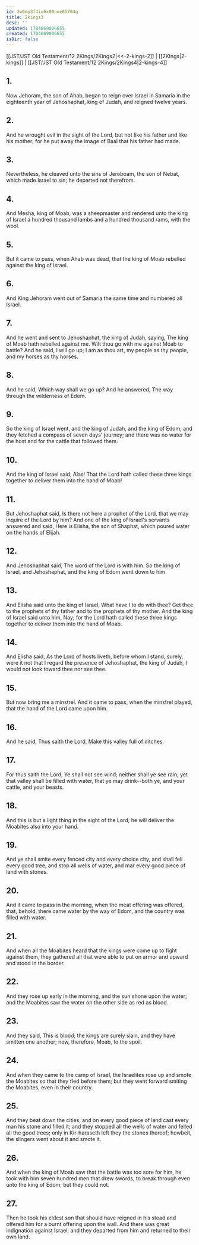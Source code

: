 ```yaml
---
id: 2w0mp3f4iu6x00noe65704g
title: 2kings3
desc: ''
updated: 1704669006655
created: 1704669006655
isDir: false
---
```

[[JST/JST Old Testament/12 2Kings/2Kings2|<<-2-kings-2]] | [[2Kings|2-kings]] | [[JST/JST Old Testament/12 2Kings/2Kings4|2-kings-4]]
## 1.
Now Jehoram, the son of Ahab, began to reign over Israel in Samaria in the eighteenth year of Jehoshaphat, king of Judah, and reigned twelve years.
## 2.
And he wrought evil in the sight of the Lord, but not like his father and like his mother; for he put away the image of Baal that his father had made.
## 3.
Nevertheless, he cleaved unto the sins of Jeroboam, the son of Nebat, which made Israel to sin; he departed not therefrom.
## 4.
And Mesha, king of Moab, was a sheepmaster and rendered unto the king of Israel a hundred thousand lambs and a hundred thousand rams, with the wool.
## 5.
But it came to pass, when Ahab was dead, that the king of Moab rebelled against the king of Israel.
## 6.
And King Jehoram went out of Samaria the same time and numbered all Israel.
## 7.
And he went and sent to Jehoshaphat, the king of Judah, saying, The king of Moab hath rebelled against me. Wilt thou go with me against Moab to battle? And he said, I will go up; I am as thou art, my people as thy people, and my horses as thy horses.
## 8.
And he said, Which way shall we go up? And he answered, The way through the wilderness of Edom.
## 9.
So the king of Israel went, and the king of Judah, and the king of Edom; and they fetched a compass of seven days\' journey; and there was no water for the host and for the cattle that followed them.
## 10.
And the king of Israel said, Alas! That the Lord hath called these three kings together to deliver them into the hand of Moab!
## 11.
But Jehoshaphat said, Is there not here a prophet of the Lord, that we may inquire of the Lord by him? And one of the king of Israel\'s servants answered and said, Here is Elisha, the son of Shaphat, which poured water on the hands of Elijah.
## 12.
And Jehoshaphat said, The word of the Lord is with him. So the king of Israel, and Jehoshaphat, and the king of Edom went down to him.
## 13.
And Elisha said unto the king of Israel, What have I to do with thee? Get thee to the prophets of thy father and to the prophets of thy mother. And the king of Israel said unto him, Nay; for the Lord hath called these three kings together to deliver them into the hand of Moab.
## 14.
And Elisha said, As the Lord of hosts liveth, before whom I stand, surely, were it not that I regard the presence of Jehoshaphat, the king of Judah, I would not look toward thee nor see thee.
## 15.
But now bring me a minstrel. And it came to pass, when the minstrel played, that the hand of the Lord came upon him.
## 16.
And he said, Thus saith the Lord, Make this valley full of ditches.
## 17.
For thus saith the Lord, Ye shall not see wind; neither shall ye see rain; yet that valley shall be filled with water, that ye may drink\--both ye, and your cattle, and your beasts.
## 18.
And this is but a light thing in the sight of the Lord; he will deliver the Moabites also into your hand.
## 19.
And ye shall smite every fenced city and every choice city, and shall fell every good tree, and stop all wells of water, and mar every good piece of land with stones.
## 20.
And it came to pass in the morning, when the meat offering was offered, that, behold, there came water by the way of Edom, and the country was filled with water.
## 21.
And when all the Moabites heard that the kings were come up to fight against them, they gathered all that were able to put on armor and upward and stood in the border.
## 22.
And they rose up early in the morning, and the sun shone upon the water; and the Moabites saw the water on the other side as red as blood.
## 23.
And they said, This is blood; the kings are surely slain, and they have smitten one another; now, therefore, Moab, to the spoil.
## 24.
And when they came to the camp of Israel, the Israelites rose up and smote the Moabites so that they fled before them; but they went forward smiting the Moabites, even in their country.
## 25.
And they beat down the cities, and on every good piece of land cast every man his stone and filled it; and they stopped all the wells of water and felled all the good trees; only in Kir-haraseth left they the stones thereof; howbeit, the slingers went about it and smote it.
## 26.
And when the king of Moab saw that the battle was too sore for him, he took with him seven hundred men that drew swords, to break through even unto the king of Edom; but they could not.
## 27.
Then he took his eldest son that should have reigned in his stead and offered him for a burnt offering upon the wall. And there was great indignation against Israel; and they departed from him and returned to their own land.

